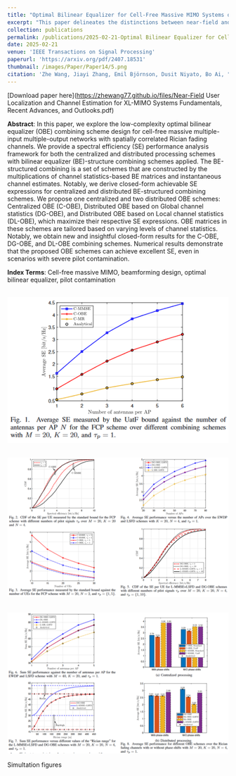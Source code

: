 ```yaml
---
title: "Optimal Bilinear Equalizer for Cell-Free Massive MIMO Systems over Correlated Rician Channels"
excerpt: "This paper delineates the distinctions between near-field and far-field propagation, highlighting the unique EM characteristics introduced by having large antenna arrays. It thoroughly examines the challenges these new near-field characteristics pose for user localization and channel estimation and provides a comprehensive review of new algorithms developed to address them."
collection: publications
permalink: /publications/2025-02-21-Optimal Bilinear Equalizer for Cell-Free Massive MIMO Systems over Correlated Rician Channels
date: 2025-02-21
venue: 'IEEE Transactions on Signal Processing'
paperurl: 'https://arxiv.org/pdf/2407.18531'
thumbnail: /images/Paper/Paper14/5.png
citation: 'Zhe Wang, Jiayi Zhang, Emil Björnson, Dusit Niyato, Bo Ai, "Optimal Bilinear Equalizer for Cell-Free Massive MIMO Systems over Correlated Rician Channels," IEEE Transactions on Signal Processing, accepted, 2025.'
---
```



[Download paper here](https://zhewang77.github.io/files/Near-Field User Localization and Channel Estimation for XL-MIMO Systems Fundamentals, Recent Advances, and Outlooks.pdf)

**Abstract**: In this paper, we explore the low-complexity optimal bilinear equalizer (OBE) combining scheme design for cell-free massive multiple-input multiple-output networks with spatially correlated Rician fading channels. We provide a spectral efficiency (SE) performance analysis framework for both the centralized and distributed processing schemes with bilinear equalizer (BE)-structure combining schemes applied. The BE-structured combining is a set of schemes that are constructed by the multiplications of channel statistics-based BE matrices and instantaneous channel estimates. Notably, we derive closed-form achievable SE expressions for centralized and distributed BE-structured combining schemes. We propose one centralized and two distributed OBE schemes: Centralized OBE (C-OBE), Distributed OBE based on Global channel statistics (DG-OBE), and Distributed OBE based on Local channel statistics (DL-OBE), which maximize their respective SE expressions. OBE matrices in these schemes are tailored based on varying levels of channel statistics. Notably, we obtain new and insightful closed-form results for the C-OBE, DG-OBE, and DL-OBE combining schemes. Numerical results demonstrate that the proposed OBE schemes can achieve excellent SE, even in scenarios with severe pilot contamination.

**Index Terms**: Cell-free massive MIMO, beamforming design, optimal bilinear equalizer, pilot contamination



<br/><img src='/images/Paper/Paper14/1.png' width = "800">

<br/><img src='/images/Paper/Paper14/2.png' width = "800">

<br/><img src='/images/Paper/Paper14/3.png' width = "800">

Simultation figures
